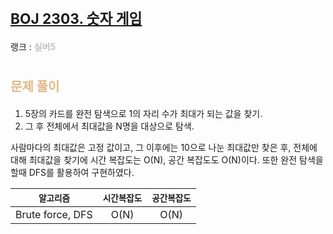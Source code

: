 # <span style="font-size:17pt; font-weight:bold">[BOJ 2303. 숫자 게임](https://www.acmicpc.net/problem/2042)</span>
랭크 : <span style="color:silver">__실버5__</span>
<br>

# <span style="font-size:15pt;color:BurlyWood">문제 풀이</span>

1. 5장의 카드를 완전 탐색으로 1의 자리 수가 최대가 되는 값을 찾기.
2. 그 후 전체에서 최대값을 N명을 대상으로 탐색.

사람마다의 최대값은 고정 값이고, 그 이후에는 10으로 나눈 최대값만 찾은 후, 전체에 대해 최대값을 찾기에 시간 복잡도는 O(N), 공간 복잡도도 O(N)이다. 또한 완전 탐색을 할때 DFS를 활용하여 구현하였다.
<br>

|`알고리즘`|`시간복잡도`|`공간복잡도`|
|:---:|:---:|:---:|
| Brute force, DFS | O(N)| O(N) |

<br><br>
